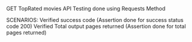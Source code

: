 
GET TopRated movies API Testing done using Requests Method  

SCENARIOS:
Verified success code (Assertion done for success status code 200)
Verified Total output pages returned (Assertion done for total pages returned)
